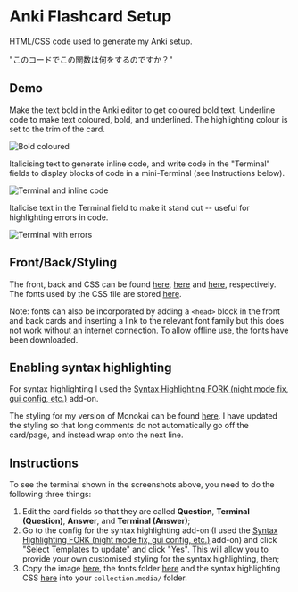 # Anki Flashcard Setup

HTML/CSS code used to generate my Anki setup.

"このコードでこの関数は何をするのですか？"

## Demo

Make the text bold in the Anki editor to get coloured bold text. Underline code to make text coloured, bold, and underlined. The highlighting colour is set to the trim of the card.

![Bold coloured](https://github.com/PuneetMatharu/AnkiSetup/blob/main/images/demo_fill_in_the_blank_template.png)

Italicising text to generate inline code, and write code in the "Terminal" fields to display blocks of code in a mini-Terminal (see Instructions below).

![Terminal and inline code](https://github.com/PuneetMatharu/AnkiSetup/blob/main/images/demo_terminal_and_inline_code.png)

Italicise text in the Terminal field to make it stand out -- useful for highlighting errors in code.

![Terminal with errors](https://github.com/PuneetMatharu/AnkiSetup/blob/main/images/demo_double_terminal_with_errors.png)

## Front/Back/Styling

The front, back and CSS can be found [here](https://github.com/PuneetMatharu/AnkiSetup/blob/main/styles/light_mode_front.html), [here](https://github.com/PuneetMatharu/AnkiSetup/blob/main/styles/light_mode_back.html) and [here](https://github.com/PuneetMatharu/AnkiSetup/blob/main/styles/light_mode_style.css), respectively. The fonts used by the CSS file are stored [here](https://github.com/PuneetMatharu/AnkiSetup/blob/main/fonts).

Note: fonts can also be incorporated by adding a `<head>` block in the front and back cards and inserting a link to the relevant font family but this does not work without an internet connection. To allow offline use, the fonts have been downloaded.

## Enabling syntax highlighting

For syntax highlighting I used the [Syntax Highlighting FORK (night mode fix, gui config, etc.)](https://ankiweb.net/shared/info/1972239816) add-on.

The styling for my version of Monokai can be found [here](_styles_for_syntax_highlighting.css). I have updated the styling so that long comments do not automatically go off the card/page, and instead wrap onto the next line.

## Instructions

To see the terminal shown in the screenshots above, you need to do the following three things:
1. Edit the card fields so that they are called **Question**, **Terminal (Question)**, **Answer**, and **Terminal (Answer)**;
1. Go to the config for the syntax highlighting add-on (I used the [Syntax Highlighting FORK (night mode fix, gui config, etc.)](https://ankiweb.net/shared/info/1972239816) add-on) and click "Select Templates to update" and click "Yes". This will allow you to provide your own customised styling for the syntax highlighting, then;
1. Copy the image [here](https://github.com/PuneetMatharu/AnkiSetup/tree/main/images/terminal-bar.png), the fonts folder [here](https://github.com/PuneetMatharu/AnkiSetup/blob/main/fonts) and the syntax highlighting CSS [here](_styles_for_syntax_highlighting.css) into your `collection.media/` folder.
